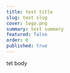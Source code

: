 ```yaml
---
title: test title
slug: test slug
cover: logo.png
summary: test summary
featured: false
order: 0
published: true
---
```

tet body
